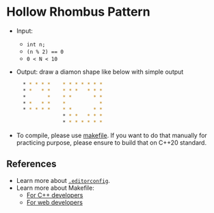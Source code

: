 # Hollow Rhombus Pattern

- Input:
  - `int n;`
  - `(n % 2) == 0`
  - `0 < N < 10`
- Output: draw a diamon shape like below with simple output

  ```bash
    * * * * *    * * * * * * *
    * *   * *    * * *   * * *
    *       *    * *       * *
    * *   * *    *           *
    * * * * *    * *       * *
                 * * *   * * *
                 * * * * * * *
  ```

- To compile, please use [makefile](/makefile). If you want to do that manually for practicing purpose, please ensure to build that on C++20 standard.


## References

- Learn more about [`.editorconfig`][edicon].
- Learn more about Makefile:
  - [For C++ developers][mk-cpp]
  - [For web developers][mk-dev]


[lnk]: https://github.com/akshitagit/JavaScript/issues/42
[mk-cpp]: https://www3.ntu.edu.sg/home/ehchua/programming/cpp/gcc_make.html
[mk-dev]: https://nicwortel.nl/blog/2019/01/29/building-web-applications-with-make
[edicon]: https://editorconfig.org